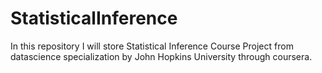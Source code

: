 # StatisticalInference

In this repository I will store Statistical Inference Course Project from datascience specialization by John Hopkins University through coursera.
